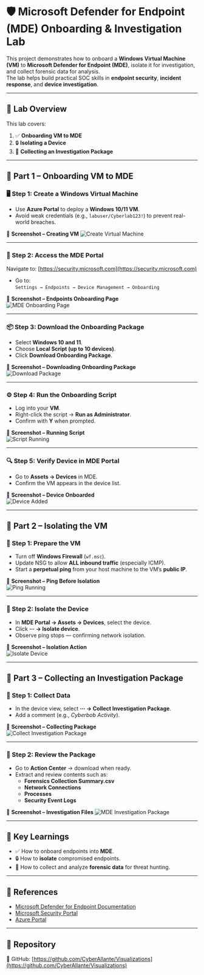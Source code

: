 
# 🛡️ Microsoft Defender for Endpoint (MDE) Onboarding & Investigation Lab

This project demonstrates how to onboard a **Windows Virtual Machine (VM)** to **Microsoft Defender for Endpoint (MDE)**, isolate it for investigation, and collect forensic data for analysis.  
The lab helps build practical SOC skills in **endpoint security**, **incident response**, and **device investigation**.

---

## 🚀 Lab Overview

This lab covers:

1. ✅ **Onboarding VM to MDE**
2. 🔒 **Isolating a Device**
3. 🧰 **Collecting an Investigation Package**

---

## 🧱 Part 1 – Onboarding VM to MDE

### 🖥️ Step 1: Create a Windows Virtual Machine
- Use **Azure Portal** to deploy a **Windows 10/11 VM**.  
- Avoid weak credentials (e.g., `labuser/Cyberlab123!`) to prevent real-world breaches.

📸 **Screenshot – Creating VM**
![Create Virtual Machine](./createvirtual.png)

---

### 🧠 Step 2: Access the MDE Portal  
Navigate to: [https://security.microsoft.com](https://security.microsoft.com)

- Go to:  
  `Settings → Endpoints → Device Management → Onboarding`

📸 **Screenshot – Endpoints Onboarding Page**  
![MDE Onboarding Page](./Endpoints.png)

---

### 📦 Step 3: Download the Onboarding Package
- Select **Windows 10 and 11**.
- Choose **Local Script (up to 10 devices)**.
- Click **Download Onboarding Package**.

📸 **Screenshot – Downloading Onboarding Package**  
![Download Package](./DownloadePackage.png)

---

### ⚙️ Step 4: Run the Onboarding Script
- Log into your **VM**.
- Right-click the script → **Run as Administrator**.
- Confirm with **Y** when prompted.

📸 **Screenshot – Running Script**  
![Script Running](./scriptrunning.png)

---

### 🔍 Step 5: Verify Device in MDE Portal
- Go to **Assets → Devices** in MDE.
- Confirm the VM appears in the device list.

📸 **Screenshot – Device Onboarded**  
![Device Added](./DeviceAdded.png)

---

## 🧱 Part 2 – Isolating the VM

### 🧰 Step 1: Prepare the VM
- Turn off **Windows Firewall** (`wf.msc`).
- Update NSG to allow **ALL inbound traffic** (especially ICMP).  
- Start a **perpetual ping** from your host machine to the VM’s **public IP**.

📸 **Screenshot – Ping Before Isolation**  
![Ping Running](./ping.png)

---

### 🧠 Step 2: Isolate the Device
- In **MDE Portal → Assets → Devices**, select the device.
- Click **⋯ → Isolate device**.
- Observe ping stops — confirming network isolation.

📸 **Screenshot – Isolation Action**  
![Isolate Device](./Isolate.png)

---

## 🧰 Part 3 – Collecting an Investigation Package

### 🧾 Step 1: Collect Data
- In the device view, select **⋯ → Collect Investigation Package**.
- Add a comment (e.g., *Cyberbob Activity*).

📸 **Screenshot – Collecting Package**  
![Collect Investigation Package](./InvestigationPackage.png)

---

### 📁 Step 2: Review the Package
- Go to **Action Center** → download when ready.
- Extract and review contents such as:
  - **Forensics Collection Summary.csv**
  - **Network Connections**
  - **Processes**
  - **Security Event Logs**

📸 **Screenshot – Investigation Files**
![MDE Investigation Package](./file.png)

---

## 🧠 Key Learnings

- ✅ How to onboard endpoints into **MDE**.
- 🔒 How to **isolate** compromised endpoints.
- 🧰 How to collect and analyze **forensic data** for threat hunting.

---

## 📎 References

- [Microsoft Defender for Endpoint Documentation](https://learn.microsoft.com/en-us/microsoft-365/security/defender-endpoint/)
- [Microsoft Security Portal](https://security.microsoft.com)
- [Azure Portal](https://portal.azure.com)

---

## 📂 Repository
🔗 GitHub: [https://github.com/CyberAllante/Visualizations](https://github.com/CyberAllante/Visualizations)
